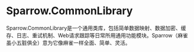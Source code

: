 Sparrow.CommonLibrary
=====================

Sparrow.CommonLibrary是一个通用类库，包括简单数据映射、数据加密、缓存、日志、重试机制、Web请求跟踪等日常所用通用功能模块。Sparrow（麻雀虽小五脏俱全）意为它像麻雀一样全面、简单、灵活。
